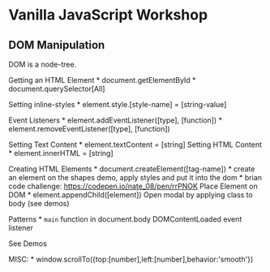 # Vanilla JavaScript Workshop

## DOM Manipulation

DOM is a node-tree. 
	
Getting an HTML Element
	* document.getElementById
	* document.querySelector[All]

Setting inline-styles
	* element.style.[style-name] = [string-value]
	
Event Listeners
	* element.addEventListener([type], [function])
	* element.removeEventListener([type], [function])

Setting Text Content
	* element.textContent = [string]
Setting HTML Content
	* element.innerHTML = [string]

Creating HTML Elements
	* document.createElement([tag-name])
	* create an element on the shapes demo, apply styles and put it into the dom
	* brian code challenge: https://codepen.io/nate_08/pen/rrPNOK
Place Element on DOM
	* element.appendChild([element])
Open modal by applying class to body (see demos)

Patterns
	* `main` function in document.body DOMContentLoaded event listener

See Demos

MISC:
	* window.scrollTo({top:[number],left:[number],behavior:'smooth'})
